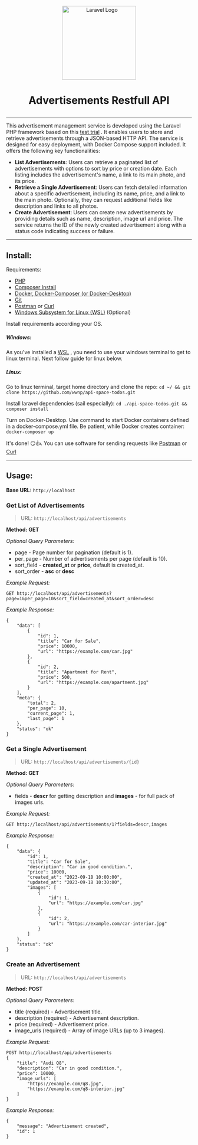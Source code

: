 
<p align="center"><img src="https://i.imgur.com/ePIhPeP.png" width="200" alt="Laravel Logo"></p>

# <p align="center">Advertisements Restfull API</p>
---
This advertisement management service is developed using the Laravel PHP framework based on this [test trial](https://github.com/avito-tech/adv-backend-trainee-assignment) . It enables users to store and retrieve advertisements through a JSON-based HTTP API. The service is designed for easy deployment, with Docker Compose support included. It offers the following key functionalities:

- **List Advertisements**: Users can retrieve a paginated list of advertisements with options to sort by price or creation date. Each listing includes the advertisement's name, a link to its main photo, and its price.
- **Retrieve a Single Advertisement**: Users can fetch detailed information about a specific advertisement, including its name, price, and a link to the main photo. Optionally, they can request additional fields like description and links to all photos.
- **Create Advertisement**: Users can create new advertisements by providing details such as name, description, image url and price. The service returns the ID of the newly created advertisement along with a status code indicating success or failure.

---

## Install:

Requirements:
 - [PHP](https://www.php.net/manual/en/install.php)
 - [Composer Install](https://getcomposer.org/doc/00-intro.md)
 - [Docker, Docker-Composer (or Docker-Desktop)](https://www.docker.com/get-started/)
 - [Git](https://git-scm.com/book/en/v2/Getting-Started-Installing-Git)
 - [Postman](https://www.postman.com/) or [Curl](https://curl.se/)
 - [Windows Subsystem for Linux (WSL)](https://learn.microsoft.com/en-us/windows/wsl/install) (Optional)

Install requirements according your OS.

##### Windows:
As you've installed a [WSL](https://learn.microsoft.com/en-us/windows/wsl/install) , you need to use your windows terminal to get to linux terminal. Next follow guide for linux below.


##### Linux:
Go to linux terminal, target home directory and clone the repo:
`cd ~/ && git clone https://github.com/wwnp/api-space-todos.git` 

Install laravel dependencies (sail especially):
`cd ./api-space-todos.git && composer install`

Turn on Docker-Desktop. Use command to start Docker containers defined in a docker-compose.yml file. Be patient, while Docker creates container:
`docker-composer up`

<!-- TEMP -->
<!-- Set up sail  -->
<!-- `./vendor/bin/sail up` -->

It's done! :smirk::thumbsup:. You can use software for sending requests like [Postman](https://www.postman.com/) or [Curl](https://curl.se/)




---

## Usage:

**Base URL:**
`http://localhost`

### Get List of Advertisements
> URL: `http://localhost/api/advertisements`

**Method: GET**

*Optional Query Parameters:*
- page - Page number for pagination (default is 1).
- per_page - Number of advertisements per page (default is 10).
- sort_field - **created_at** or **price**, default is created_at.
- sort_order - **asc** or **desc**


*Example Request:*
```
GET http://localhost/api/advertisements?page=1&per_page=10&sort_field=created_at&sort_order=desc
```

*Example Response:*
```
{
    "data": [
        {
            "id": 1,
            "title": "Car for Sale",
            "price": 10000,
            "url": "https://example.com/car.jpg"
        },
        {
            "id": 2,
            "title": "Apartment for Rent",
            "price": 500,
            "url": "https://example.com/apartment.jpg"
        }
    ],
    "meta": {
        "total": 2,
        "per_page": 10,
        "current_page": 1,
        "last_page": 1
    },
    "status": "ok"
}
```


### Get a Single Advertisement
> URL: `http://localhost/api/advertisements/{id}`

**Method: GET**

*Optional Query Parameters:*
- fields - **descr** for getting description and **images** - for full pack of images urls.

*Example Request:*
```
GET http://localhost/api/advertisements/1?fields=descr,images
```

*Example Response:*
```
{
    "data": {
        "id": 1,
        "title": "Car for Sale",
        "description": "Car in good condition.",
        "price": 10000,
        "created_at": "2023-09-18 10:00:00",
        "updated_at": "2023-09-18 10:30:00",
        "images": [
            {
                "id": 1,
                "url": "https://example.com/car.jpg"
            },
            {
                "id": 2,
                "url": "https://example.com/car-interior.jpg"
            }
        ]
    },
    "status": "ok"
}

```


### Create an Advertisement
> URL: `http://localhost/api/advertisements`

**Method: POST**

*Optional Query Parameters:*
- title (required) - Advertisement title.
- description (required) - Advertisement description.
- price (required) - Advertisement price.
- image_urls (required) - Array of image URLs (up to 3 images).

*Example Request:*
```
POST http://localhost/api/advertisements
{
    "title": "Audi Q8",
    "description": "Car in good condition.",
    "price": 10000,
    "image_urls": [
        "https://example.com/q8.jpg",
        "https://example.com/q8-interior.jpg"
    ]
}
```

*Example Response:*
```
{
    "message": "Advertisement created",
    "id": 1
}

```
